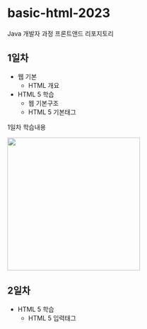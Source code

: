 # basic-html-2023 
Java 개발자 과정 프론트앤드 리포지토리


## 1일차 
- 웹 기본
    - HTML 개요 
- HTML 5 학습
    - 웹 기본구조
    - HTML 5 기본태그


1일차 학습내용

<img src="https://user-images.githubusercontent.com/101508116/226657323-e06efc3f-0687-4e37-b1d4-26ecde1317e9.png" width="300">


## 2일차
- HTML 5 학습
    - HTML 5 입력태그




